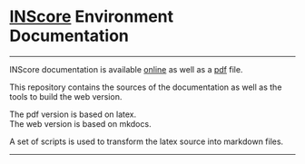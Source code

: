 
# [INScore](https://github.com/grame-cncm/inscore) Environment Documentation

----------------------------

INScore documentation is available [online](https://inscoredoc.grame.fr/) as well as a [pdf](https://inscoredoc.grame.fr/rsrc/INScoreLang.pdf) file.

This repository contains the sources of the documentation as well as the tools to build the web version.

The pdf version is based on latex.  
The web version is based on mkdocs.

A set of scripts is used to transform the latex source into markdown files.

----------------------------
